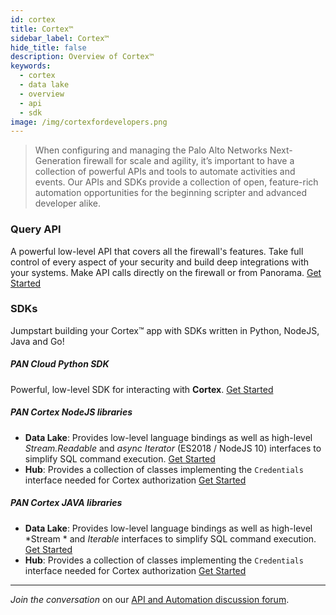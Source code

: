 ```yaml
---
id: cortex
title: Cortex™
sidebar_label: Cortex™
hide_title: false
description: Overview of Cortex™
keywords:
  - cortex
  - data lake
  - overview
  - api
  - sdk
image: /img/cortexfordevelopers.png
---
```


> When configuring and managing the Palo Alto Networks Next-Generation firewall for scale and agility, it’s important to have a collection of powerful APIs and tools to automate activities and events. Our APIs and SDKs provide a collection of open, feature-rich automation opportunities for the beginning scripter and advanced developer alike.

### Query API

A powerful low-level API that covers all the firewall's features. Take full control of every aspect of your security and build deep integrations with your systems. Make API calls directly on the firewall or from Panorama. <a href="/docs/xmlapi_qs" target="_self">Get Started</a>

### SDKs

Jumpstart building your Cortex™ app with SDKs written in Python, NodeJS, Java and Go!

##### PAN Cloud Python SDK

Powerful, low-level SDK for interacting with **Cortex**. [Get Started](/docs/pancloud_python_qs)

##### PAN Cortex NodeJS libraries

* **Data Lake**: Provides low-level language bindings as well as high-level *Stream.Readable* and *async Iterator* (ES2018 / NodeJS 10) interfaces to simplify SQL command execution. [Get Started](/docs/pan_cortex_data_lake_nodejs_qs)
* **Hub**: Provides a collection of classes implementing the `Credentials` interface needed for Cortex authorization [Get Started](/docs/pan_cortex_hub_nodejs_qs)

##### PAN Cortex JAVA libraries

* **Data Lake**: Provides low-level language bindings as well as high-level *Stream * and *Iterable* interfaces to simplify SQL command execution. [Get Started](/docs/pan_cortex_data_lake_java_qs)
* **Hub**: Provides a collection of classes implementing the `Credentials` interface needed for Cortex authorization [Get Started](/docs/pan_cortex_hub_java_qs)

---

_Join the conversation_ on our <a href="https://live.paloaltonetworks.com/t5/Automation-API/ct-p/automation" target="_blank">API and Automation discussion forum</a>.
